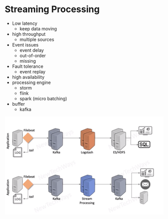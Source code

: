 # Streaming Processing

- Low latency
  - keep data moving
- high throughput
  - multiple sources
- Event issues
  - event delay
  - out-of-order
  - missing
- Fault tolerance
  - event replay
- high availability
- processing engine
  - storm  
  - flink
  - spark (micro batching)
- buffer
  - kafka



![Alt text](./images/image-49.png)